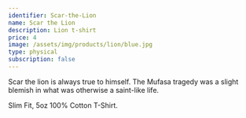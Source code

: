 ```yaml
---
identifier: Scar-the-Lion
name: Scar the Lion
description: Lion t-shirt
price: 4
image: /assets/img/products/lion/blue.jpg
type: physical
subscription: false
---
```


Scar the lion is always true to himself. The Mufasa tragedy was a slight blemish in what was otherwise a saint-like life.

Slim Fit, 5oz 100% Cotton T-Shirt.
